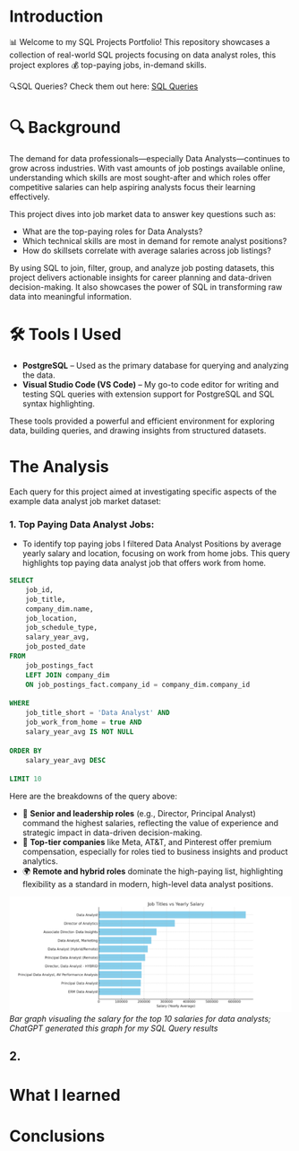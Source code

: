 # Introduction
📊 Welcome to my SQL Projects Portfolio! This repository showcases a collection of real-world SQL projects focusing on data analyst roles, this project explores 💰 top-paying jobs, in-demand skills.

🔍SQL Queries? Check them out here: [SQL Queries](/SQL%20Queries/)


# 🔍 Background

The demand for data professionals—especially Data Analysts—continues to grow across industries. With vast amounts of job postings available online, understanding which skills are most sought-after and which roles offer competitive salaries can help aspiring analysts focus their learning effectively.

This project dives into job market data to answer key questions such as:
- What are the top-paying roles for Data Analysts?
- Which technical skills are most in demand for remote analyst positions?
- How do skillsets correlate with average salaries across job listings?

By using SQL to join, filter, group, and analyze job posting datasets, this project delivers actionable insights for career planning and data-driven decision-making. It also showcases the power of SQL in transforming raw data into meaningful information.



# 🛠️ Tools I Used

- **PostgreSQL** – Used as the primary database for querying and analyzing the data.
- **Visual Studio Code (VS Code)** – My go-to code editor for writing and testing SQL queries with extension support for PostgreSQL and SQL syntax highlighting.

These tools provided a powerful and efficient environment for exploring data, building queries, and drawing insights from structured datasets.

#  The Analysis
Each query for this project aimed at investigating specific aspects of the example data analyst job market dataset:

### 1. Top Paying Data Analyst Jobs:
- To identify top paying jobs I filtered Data Analyst Positions by average yearly salary and location, focusing on work from home jobs. This query highlights top paying data analyst job that offers work from home.

```sql
SELECT
    job_id,
    job_title,
    company_dim.name,
    job_location,
    job_schedule_type,
    salary_year_avg,
    job_posted_date
FROM
    job_postings_fact
    LEFT JOIN company_dim
    ON job_postings_fact.company_id = company_dim.company_id

WHERE
    job_title_short = 'Data Analyst' AND
    job_work_from_home = true AND
    salary_year_avg IS NOT NULL

ORDER BY 
    salary_year_avg DESC

LIMIT 10

```
Here are the breakdowns of the query above:
- 💼 **Senior and leadership roles** (e.g., Director, Principal Analyst) command the highest salaries, reflecting the value of experience and strategic impact in data-driven decision-making.  
- 🏢 **Top-tier companies** like Meta, AT&T, and Pinterest offer premium compensation, especially for roles tied to business insights and product analytics.  
- 🌍 **Remote and hybrid roles** dominate the high-paying list, highlighting flexibility as a standard in modern, high-level data analyst positions.

![Top Paying Roles](Assets/chart1.png)
*Bar graph visualing the salary for the top 10 salaries for data analysts; ChatGPT generated this graph for my SQL Query results*

## 2.


#  What I learned
#  Conclusions

